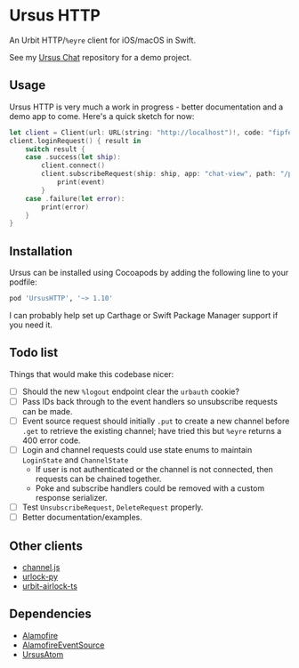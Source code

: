 # Ursus HTTP

An Urbit HTTP/`%eyre` client for iOS/macOS in Swift.

See my [Ursus Chat](https://github.com/dclelland/UrsusChat) repository for a demo project.

## Usage

Ursus HTTP is very much a work in progress - better documentation and a demo app to come. Here's a quick sketch for now:

```swift
let client = Client(url: URL(string: "http://localhost")!, code: "fipfes-fipfes-fipfes-fipfes")
client.loginRequest() { result in
    switch result {
    case .success(let ship):
        client.connect()
        client.subscribeRequest(ship: ship, app: "chat-view", path: "/primary") { event in
            print(event)
        }
    case .failure(let error):
        print(error)
    }
}
```

## Installation

Ursus can be installed using Cocoapods by adding the following line to your podfile:

```ruby
pod 'UrsusHTTP', '~> 1.10'
```

I can probably help set up Carthage or Swift Package Manager support if you need it.

## Todo list

Things that would make this codebase nicer:

- [ ] Should the new `%logout` endpoint clear the `urbauth` cookie?
- [ ] Pass IDs back through to the event handlers so unsubscribe requests can be made.
- [ ] Event source request should initially `.put` to create a new channel before `.get` to retrieve the existing channel; have tried this but `%eyre` returns a 400 error code.
- [ ] Login and channel requests could use state enums to maintain `LoginState` and `ChannelState`
    - If user is not authenticated or the channel is not connected, then requests can be chained together. 
    - Poke and subscribe handlers could be removed with a custom response serializer.
- [ ] Test `UnsubscribeRequest`, `DeleteRequest` properly.
- [ ] Better documentation/examples.

## Other clients

- [channel.js](https://github.com/urbit/urbit/blob/master/pkg/arvo/app/launch/js/channel.js)
- [urlock-py](https://github.com/baudtack/urlock-py)
- [urbit-airlock-ts](https://github.com/liam-fitzgerald/urbit-airlock-ts)

## Dependencies

- [Alamofire](https://github.com/Alamofire/Alamofire)
- [AlamofireEventSource](https://github.com/dclelland/AlamofireEventSource)
- [UrsusAtom](https://github.com/dclelland/UrsusAtom)
